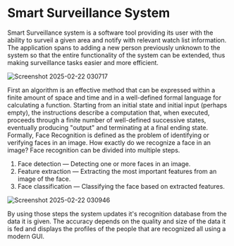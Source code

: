 # Smart Surveillance System

Smart Surveillance system is a software tool providing its user with the ability to surveil a given area and notify with relevant watch list information. The application spans to adding a new person previously unknown to the system so that the entire functionality of the system can be extended, thus making surveillance tasks easier and more efficient.

![Screenshot 2025-02-22 030717](https://github.com/user-attachments/assets/438108ee-14f1-4a9e-a9e6-4e1d86d19237)


First an algorithm is an effective method that can be expressed within a finite amount of space and time and in a well-defined formal language for calculating a function. Starting from an initial state and initial input (perhaps empty), the instructions describe a computation that, when executed, proceeds through a finite number of well-defined successive states, eventually producing "output" and terminating at a final ending state. Formally, Face Recognition is defined as the problem of identifying or verifying faces in an image. How exactly do we recognize a face in an image?
Face recognition can be divided into multiple steps.
  1. Face detection — Detecting one or more faces in an image.
  2. Feature extraction — Extracting the most important features from an image of the face.
  3. Face classification — Classifying the face based on extracted features.

![Screenshot 2025-02-22 030946](https://github.com/user-attachments/assets/4e614304-d01d-4de4-aa7e-e366120919fb)

By using those steps the system updates it's recognition database from the data it is given. The accuracy depends on the quality and size of the data it is fed and displays the profiles of the people that are recognized all using a modern GUI.



